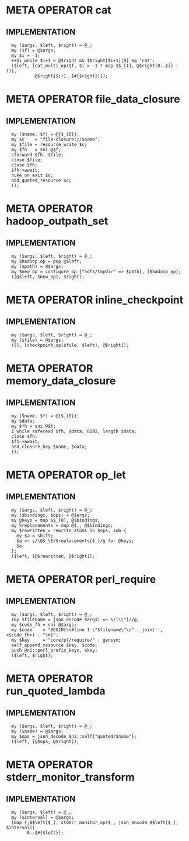 
# META OPERATOR cat

## IMPLEMENTATION
	
	  my ($args, $left, $right) = @_;
	  my ($f) = @$args;
	  my $i = -1;
	  ++$i while $i+1 < @$right && $$right[$i+1][0] eq 'cat';
	  ($left, [cat_multi_op($f, $i > -1 ? map $$_[1], @$right[0..$i] : ()),
	           @$right[$i+1..$#{$right}]]);

# META OPERATOR file_data_closure

## IMPLEMENTATION
	
	  my ($name, $f) = @{$_[0]};
	  my $c    = "file-closure://$name";
	  my $file = resource_write $c;
	  my $fh   = sni @$f;
	  sforward $fh, $file;
	  close $file;
	  close $fh;
	  $fh->await;
	  nuke_on_exit $c;
	  add_quoted_resource $c;
	  ();

# META OPERATOR hadoop_outpath_set

## IMPLEMENTATION
	
	  my ($args, $left, $right) = @_;
	  my $hadoop_op = pop @$left;
	  my ($path) = @$args;
	  my $new_op = configure_op {"hdfs/tmpdir" => $path}, [$hadoop_op];
	  ([@$left, $new_op], $right);

# META OPERATOR inline_checkpoint

## IMPLEMENTATION
	
	  my ($args, $left, $right) = @_;
	  my ($file) = @$args;
	  ([], [checkpoint_op($file, $left), @$right]);

# META OPERATOR memory_data_closure

## IMPLEMENTATION
	
	  my ($name, $f) = @{$_[0]};
	  my $data;
	  my $fh = sni @$f;
	  1 while saferead $fh, $data, 8192, length $data;
	  close $fh;
	  $fh->await;
	  add_closure_key $name, $data;
	  ();

# META OPERATOR op_let

## IMPLEMENTATION
	
	  my ($args, $left, $right) = @_;
	  my ($bindings, $ops) = @$args;
	  my @keys = map $$_[0], @$bindings;
	  my %replacements = map @$_, @$bindings;
	  my $rewritten = rewrite_atoms_in $ops, sub {
	    my $a = shift;
	    $a =~ s/\Q$_\E/$replacements{$_}/g for @keys;
	    $a;
	  };
	  ($left, [@$rewritten, @$right]);

# META OPERATOR perl_require

## IMPLEMENTATION
	
	  my ($args, $left, $right) = @_;
	  (my $filename = json_encode $args) =~ s/[\\"]//g;
	  my $code_fh = sni @$args;
	  my $code    = "BEGIN{\n#line 1 \"$filename\"\n" . join('', <$code_fh>) . "\n}";
	  my $key     = "core/pl/require/" . gensym;
	  self_append_resource $key, $code;
	  push @ni::perl_prefix_keys, $key;
	  ($left, $right);

# META OPERATOR run_quoted_lambda

## IMPLEMENTATION
	
	  my ($args, $left, $right) = @_;
	  my ($name) = @$args;
	  my $ops = json_decode $ni::self{"quoted/$name"};
	  ($left, [@$ops, @$right]);

# META OPERATOR stderr_monitor_transform

## IMPLEMENTATION
	
	  my ($args, $left) = @_;
	  my ($interval) = @$args;
	  [map {;$$left[$_], stderr_monitor_op($_, json_encode $$left[$_], $interval)}
	        0..$#{$left}];
